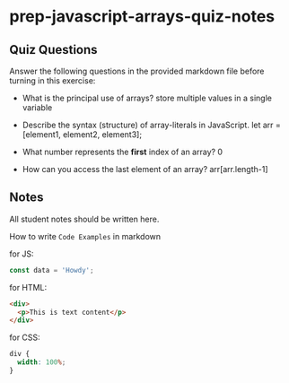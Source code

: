 # prep-javascript-arrays-quiz-notes

## Quiz Questions

Answer the following questions in the provided markdown file before turning in this exercise:

- What is the principal use of arrays?
  store multiple values in a single variable

- Describe the syntax (structure) of array-literals in JavaScript.
  let arr = [element1, element2, element3];

- What number represents the **first** index of an array?
  0

- How can you access the last element of an array?
  arr[arr.length-1]

## Notes

All student notes should be written here.

How to write `Code Examples` in markdown

for JS:

```javascript
const data = 'Howdy';
```

for HTML:

```html
<div>
  <p>This is text content</p>
</div>
```

for CSS:

```css
div {
  width: 100%;
}
```
